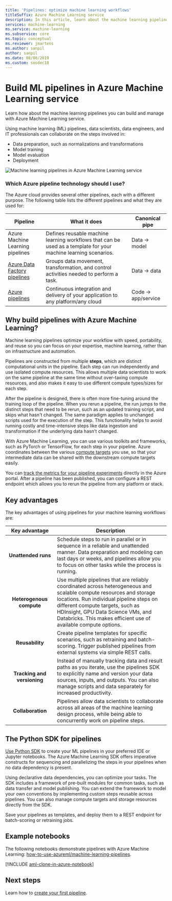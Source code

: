 ```yaml
---
title: 'Pipelines: optimize machine learning workflows'
titleSuffix: Azure Machine Learning service
description: In this article, learn about the machine learning pipelines you can build with the Azure Machine Learning SDK for Python and the advantages to using pipelines. Machine learning (ML) pipelines are used by data scientists to build, optimize, and manage their machine learning workflows.
services: machine-learning
ms.service: machine-learning
ms.subservice: core
ms.topic: conceptual
ms.reviewer: jmartens
ms.author: sanpil
author: sanpil
ms.date: 08/08/2019
ms.custom: seodec18
---
```


# Build ML pipelines in Azure Machine Learning service

Learn how about the machine learning pipelines you can build and manage with Azure Machine Learning service. 

Using machine learning (ML) pipelines, data scientists, data engineers, and IT professionals can collaborate on the steps involved in:
+ Data preparation, such as normalizations and transformations
+ Model training
+ Model evaluation
+ Deployment

![Machine learning pipelines in Azure Machine Learning service](./media/concept-ml-pipelines/pipeline-flow.png)

<a name="compare"></a>
### Which Azure pipeline technology should I use?

The Azure cloud provides several other pipelines, each with a different purpose. The following table lists the different pipelines and what they are used for:

| Pipeline | What it does | Canonical pipe |
| ---- | ---- | ---- |
| Azure Machine Learning pipelines | Defines reusable machine learning workflows that can be used as a template for your machine learning scenarios. | Data -> model |
| [Azure Data Factory pipelines](https://docs.microsoft.com/azure/data-factory/concepts-pipelines-activities) | Groups data movement, transformation, and control activities needed to perform a task.  | Data -> data |
| [Azure pipelines](https://azure.microsoft.com/services/devops/pipelines/) | Continuous integration and delivery of your application to any platform/any cloud  | Code -> app/service |

## Why build pipelines with Azure Machine Learning?

Machine learning pipelines optimize your workflow with speed, portability, and reuse so you can focus on your expertise, machine learning, rather than on infrastructure and automation.

Pipelines are constructed from multiple **steps**, which are distinct computational units in the pipeline. Each step can run independently and use isolated compute resources. This allows multiple data scientists to work on the same pipeline at the same time without over-taxing compute resources, and also makes it easy to use different compute types/sizes for each step.

After the pipeline is designed, there is often more fine-tuning around the training loop of the pipeline. When you rerun a pipeline, the run jumps to the distinct steps that need to be rerun, such as an updated training script, and skips what hasn't changed. The same paradigm applies to unchanged scripts used for the execution of the step. This functionality helps to avoid running costly and time-intensive steps like data ingestion and transformation if the underlying data hasn't changed.

With Azure Machine Learning, you can use various toolkits and frameworks, such as PyTorch or TensorFlow, for each step in your pipeline. Azure coordinates between the various [compute targets](concept-azure-machine-learning-architecture.md) you use, so that your intermediate data can be shared with the downstream compute targets easily.

You can [track the metrics for your pipeline experiments](https://docs.microsoft.com/azure/machine-learning/service/how-to-track-experiments) directly in the Azure portal. After a pipeline has been published, you can configure a REST endpoint which allows you to rerun the pipeline from any platform or stack.

## Key advantages

The key advantages of using pipelines for your machine learning workflows are:

|Key advantage|Description|
|:-------:|-----------|
|**Unattended&nbsp;runs**|Schedule steps to run in parallel or in sequence in a reliable and unattended manner. Data preparation and modeling can last days or weeks, and pipelines allow you to focus on other tasks while the process is running. |
|**Heterogenous compute**|Use multiple pipelines that are reliably coordinated across heterogeneous and scalable compute resources and storage locations. Run individual pipeline steps on different compute targets, such as HDInsight, GPU Data Science VMs, and Databricks. This makes efficient use of available compute options.|
|**Reusability**|Create pipeline templates for specific scenarios, such as retraining and batch-scoring. Trigger published pipelines from external systems via simple REST calls.|
|**Tracking and versioning**|Instead of manually tracking data and result paths as you iterate, use the pipelines SDK to explicitly name and version your data sources, inputs, and outputs. You can also manage scripts and data separately for increased productivity.|
|**Collaboration**|Pipelines allow data scientists to collaborate across all areas of the machine learning design process, while being able to concurrently work on pipeline steps.|

## The Python SDK for pipelines

[Use Python SDK](https://docs.microsoft.com/python/api/azureml-pipeline-core/?view=azure-ml-py) to create your ML pipelines in your preferred IDE or Jupyter notebooks. The Azure Machine Learning SDK offers imperative constructs for sequencing and parallelizing the steps in your pipelines when no data dependency is present. 

Using declarative data dependencies, you can optimize your tasks. The SDK includes a framework of pre-built modules for common tasks, such as data transfer and model publishing. You can extend the framework to model your own conventions by implementing custom steps reusable across pipelines. You can also manage compute targets and storage resources directly from the SDK.

Save your pipelines as templates, and deploy them to a REST endpoint for batch-scoring or retraining jobs.

## Example notebooks

The following notebooks demonstrate pipelines with Azure Machine Learning:  [how-to-use-azureml/machine-learning-pipelines](https://github.com/Azure/MachineLearningNotebooks/blob/master/how-to-use-azureml/machine-learning-pipelines).

[!INCLUDE [aml-clone-in-azure-notebook](../../../includes/aml-clone-for-examples.md)]

## Next steps

Learn how to [create your first pipeline](how-to-create-your-first-pipeline.md).
